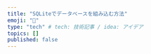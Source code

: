 ```yaml
---
title: "SQLiteでデータベースを組み込む方法"
emoji: "📑"
type: "tech" # tech: 技術記事 / idea: アイデア
topics: []
published: false
---
```

